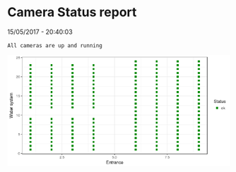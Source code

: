 Camera Status report
================
15/05/2017 - 20:40:03

    All cameras are up and running

![](camreport_files/figure-markdown_github/unnamed-chunk-2-1.png)
